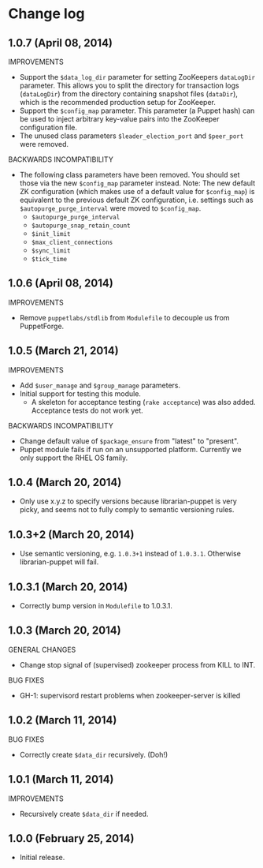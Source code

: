 # Change log

## 1.0.7 (April 08, 2014)

IMPROVEMENTS

* Support the `$data_log_dir` parameter for setting ZooKeepers `dataLogDir` parameter.  This allows you to split the
  directory for transaction logs (`dataLogDir`) from the directory containing snapshot files (`dataDir`), which is the
  recommended production setup for ZooKeeper.
* Support the `$config_map` parameter.  This parameter (a Puppet hash) can be used to inject arbitrary key-value pairs
  into the ZooKeeper configuration file.
* The unused class parameters `$leader_election_port` and `$peer_port` were removed.

BACKWARDS INCOMPATIBILITY

* The following class parameters have been removed.  You should set those via the new `$config_map` parameter instead.
  Note: The new default ZK configuration (which makes use of a default value for `$config_map`) is equivalent to the
  previous default ZK configuration, i.e. settings such as `$autopurge_purge_interval` were moved to `$config_map`.
    * `$autopurge_purge_interval`
    * `$autopurge_snap_retain_count`
    * `$init_limit`
    * `$max_client_connections`
    * `$sync_limit`
    * `$tick_time`


## 1.0.6 (April 08, 2014)

IMPROVEMENTS

* Remove `puppetlabs/stdlib` from `Modulefile` to decouple us from PuppetForge.


## 1.0.5 (March 21, 2014)

IMPROVEMENTS

* Add `$user_manage` and `$group_manage` parameters.
* Initial support for testing this module.
    * A skeleton for acceptance testing (`rake acceptance`) was also added.  Acceptance tests do not work yet.

BACKWARDS INCOMPATIBILITY

* Change default value of `$package_ensure` from "latest" to "present".
* Puppet module fails if run on an unsupported platform.  Currently we only support the RHEL OS family.


## 1.0.4 (March 20, 2014)

* Only use x.y.z to specify versions because librarian-puppet is very picky, and seems not to fully comply to
  semantic versioning rules.


## 1.0.3+2 (March 20, 2014)

* Use semantic versioning, e.g. `1.0.3+1` instead of `1.0.3.1`.  Otherwise librarian-puppet will fail.


## 1.0.3.1 (March 20, 2014)

* Correctly bump version in `Modulefile` to 1.0.3.1.


## 1.0.3 (March 20, 2014)

GENERAL CHANGES

* Change stop signal of (supervised) zookeeper process from KILL to INT.

BUG FIXES

* GH-1: supervisord restart problems when zookeeper-server is killed


## 1.0.2 (March 11, 2014)

BUG FIXES

* Correctly create `$data_dir` recursively.  (Doh!)


## 1.0.1 (March 11, 2014)

IMPROVEMENTS

* Recursively create `$data_dir` if needed.


## 1.0.0 (February 25, 2014)

* Initial release.
